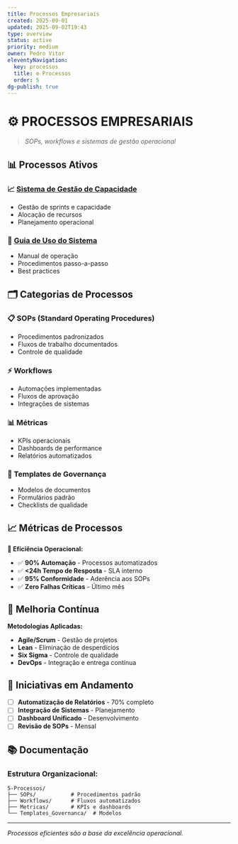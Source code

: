 ```yaml
---
title: Processos Empresariais
created: 2025-09-01
updated: 2025-09-02T19:43
type: overview
status: active
priority: medium
owner: Pedro Vitor
eleventyNavigation:
  key: processos
  title: ⚙️ Processos
  order: 5
dg-publish: true
---
```


# ⚙️ **PROCESSOS EMPRESARIAIS**

> *SOPs, workflows e sistemas de gestão operacional*

## 📊 **Processos Ativos**

### **📈 [Sistema de Gestão de Capacidade](./Sistema_Gestao_Capacidade_Sprints/)**
- Gestão de sprints e capacidade
- Alocação de recursos
- Planejamento operacional

### **📖 [Guia de Uso do Sistema](./Guia_Uso_Sistema_Capacidade/)**
- Manual de operação
- Procedimentos passo-a-passo
- Best practices

## 🗂️ **Categorias de Processos**

### **📋 SOPs (Standard Operating Procedures)**
- Procedimentos padronizados
- Fluxos de trabalho documentados
- Controle de qualidade

### **⚡ Workflows**
- Automações implementadas
- Fluxos de aprovação
- Integrações de sistemas

### **📊 Métricas**
- KPIs operacionais
- Dashboards de performance
- Relatórios automatizados

### **📜 Templates de Governança**
- Modelos de documentos
- Formulários padrão
- Checklists de qualidade

## 📈 **Métricas de Processos**

**🎯 Eficiência Operacional:**
- ✅ **90% Automação** - Processos automatizados
- ✅ **<24h Tempo de Resposta** - SLA interno
- ✅ **95% Conformidade** - Aderência aos SOPs
- ✅ **Zero Falhas Críticas** - Último mês

## 🔄 **Melhoria Contínua**

**Metodologias Aplicadas:**
- **Agile/Scrum** - Gestão de projetos
- **Lean** - Eliminação de desperdícios
- **Six Sigma** - Controle de qualidade
- **DevOps** - Integração e entrega contínua

## 🚀 **Iniciativas em Andamento**

- [ ] **Automatização de Relatórios** - 70% completo
- [ ] **Integração de Sistemas** - Planejamento
- [ ] **Dashboard Unificado** - Desenvolvimento
- [ ] **Revisão de SOPs** - Mensal

## 📚 **Documentação**

### **Estrutura Organizacional:**
```
5-Processos/
├── SOPs/           # Procedimentos padrão
├── Workflows/      # Fluxos automatizados
├── Metricas/       # KPIs e dashboards
└── Templates_Governanca/  # Modelos
```

---

*Processos eficientes são a base da excelência operacional.*
